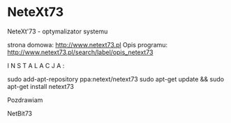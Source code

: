 NeteXt73
========

NeteXt'73 - optymalizator systemu

strona domowa: http://www.netext73.pl
Opis programu: http://www.netext73.pl/search/label/opis_netext73

I N S T A L A C J A :

sudo add-apt-repository ppa:netext/netext73
sudo apt-get update && sudo apt-get install netext73

Pozdrawiam

NetBit73
